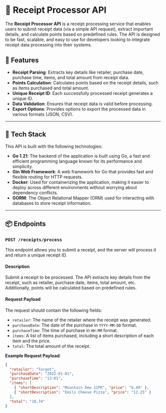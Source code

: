 # 🧾 Receipt Processor API

The **Receipt Processor API** is a receipt processing service that enables users to submit receipt data (via a simple API request), extract important details, and calculate points based on predefined rules. The API is designed to be fast, scalable, and easy to use for developers looking to integrate receipt data processing into their systems.

## 🌟 Features

- **Receipt Parsing**: Extracts key details like retailer, purchase date, purchase time, items, and total amount from receipt data.
- **Points Calculation**: Calculates points based on the receipt details, such as items purchased and total amount.
- **Unique Receipt ID**: Each successfully processed receipt generates a unique ID.
- **Data Validation**: Ensures that receipt data is valid before processing.
- **Export Options**: Provides options to export the processed data in various formats (JSON, CSV).

---

## 🔧 Tech Stack

This API is built with the following technologies:

- **Go 1.21**: The backend of the application is built using Go, a fast and efficient programming language known for its performance and simplicity.
- **Gin Web Framework**: A web framework for Go that provides fast and flexible routing for HTTP requests.
- **Docker**: Used for containerizing the application, making it easier to deploy across different environments without worrying about dependency conflicts.
- **GORM**: The Object Relational Mapper (ORM) used for interacting with databases to store receipt information.

---

## 📦 Endpoints

### `POST /receipts/process`

This endpoint allows you to submit a receipt, and the server will process it and return a unique receipt ID.

#### **Description**
Submit a receipt to be processed. The API extracts key details from the receipt, such as retailer, purchase date, items, total amount, etc. Additionally, points will be calculated based on predefined rules.

#### **Request Payload**

The request should contain the following fields:

- `retailer`: The name of the retailer where the receipt was generated.
- `purchaseDate`: The date of the purchase in `YYYY-MM-DD` format.
- `purchaseTime`: The time of purchase in `HH:MM` format.
- `items`: A list of items purchased, including a short description of each item and the price.
- `total`: The total amount of the receipt.

**Example Request Payload**:

```json
{
  "retailer": "Target",
  "purchaseDate": "2022-01-01",
  "purchaseTime": "13:01",
  "items": [
    { "shortDescription": "Mountain Dew 12PK", "price": "6.49" },
    { "shortDescription": "Emils Cheese Pizza", "price": "12.25" }
  ],
  "total": "18.74"
}
